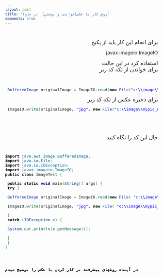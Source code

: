 ```yaml
---
layout: post
title: "روش کار با عکس(خواندن و نوشتن)  در جاوا"
comments: true
---
```

<p>&nbsp;</p>
<p style="text-align: right;"><span style="font-size: large;">برای انجام این کار باید از پکیج</span></p>
<p style="text-align: right;"><span style="font-size: medium;">javax.imageio.ImageIO</span></p>
<p style="text-align: right;"><span style="font-size: large;">استفاده کرد در این حالت<br />&nbsp;&nbsp;&nbsp; برای خواندن از تکه کد زیر</span></p>
<p style="text-align: right;"><span style="font-size: large;">&nbsp; </span></p>
<div class="wp_syntax">
<div class="code" style="text-align: left;">
<pre class="java" style="font-family: monospace;"><span style="font-size: medium;"> <span style="color: #003399;">BufferedImage</span> originalImage <span style="color: #339933;">=</span> ImageIO.<span style="color: #006633;">read</span><span style="color: #009900;">(</span><span style="color: #000000; font-weight: bold;">new</span> <span style="color: #003399;">File</span><span style="color: #009900;">(</span><span style="color: #0000ff;">"c:<span style="color: #000099; font-weight: bold;">\\</span>image<span style="color: #000099; font-weight: bold;">\\</span>mypic.jpg"</span><span style="color: #009900;">)</span><span style="color: #009900;">)</span><span style="color: #339933;">;</span></span></pre>
</div>
</div>
<p style="text-align: right;"><span style="font-size: large;">برای ذخیره عکس از تکه کد زیر</span></p>
<pre class="java" style="font-family: monospace;"><span style="font-size: medium;"> ImageIO.<span style="color: #006633;">write</span><span style="color: #009900;">(</span>originalImage, <span style="color: #0000ff;">"jpg"</span>, <span style="color: #000000; font-weight: bold;">new</span> <span style="color: #003399;">File</span><span style="color: #009900;">(</span><span style="color: #0000ff;">"c:<span style="color: #000099; font-weight: bold;">\\</span>image<span style="color: #000099; font-weight: bold;">\\</span>mypic_new.jpg"</span><span style="color: #009900;">)</span><span style="color: #009900;">)</span><span style="color: #339933;">;</span></span></pre>
<p style="text-align: right;">&nbsp;</p>
<div class="wp_syntax">
<div class="code" style="text-align: left;">
<pre class="java" style="font-family: monospace;">&nbsp;</pre>
</div>
</div>
<p style="text-align: right;"><span style="font-size: large;">&nbsp;حال این کد را نگاه کنید</span></p>
<div class="wp_syntax">
<div class="code" style="text-align: left;">
<pre class="java" style="font-family: monospace;">&nbsp;</pre>
<div class="wp_syntax">
<div class="code">
<pre class="java" style="font-family: monospace;"><span style="font-size: medium;"><span style="color: #000000; font-weight: bold;">import</span> <span style="color: #006699;">java.awt.image.BufferedImage</span><span style="color: #339933;">;</span> <br /><span style="color: #000000; font-weight: bold;">import</span> <span style="color: #006699;">java.io.File</span><span style="color: #339933;">;</span> <br /><span style="color: #000000; font-weight: bold;">import</span> <span style="color: #006699;">java.io.IOException</span><span style="color: #339933;">;</span> <br /><span style="color: #000000; font-weight: bold;">import</span> <span style="color: #006699;">javax.imageio.ImageIO</span><span style="color: #339933;">;</span> &nbsp; <span style="color: #000000; font-weight: bold;"><br />public</span> <span style="color: #000000; font-weight: bold;">class</span> ImageTest <span style="color: #009900;">{</span> &nbsp; <br /><br /> <span style="color: #000000; font-weight: bold;">public</span> <span style="color: #000000; font-weight: bold;">static</span> <span style="color: #000066; font-weight: bold;">void</span> main<span style="color: #009900;">(</span><span style="color: #003399;">String</span><span style="color: #009900;">[</span><span style="color: #009900;">]</span> args<span style="color: #009900;">)</span> <span style="color: #009900;">{</span> &nbsp; <span style="color: #000000; font-weight: bold;"><br /> try</span> <span style="color: #009900;">{</span> &nbsp; <br /><br /><span style="color: #003399;"> BufferedImage</span> originalImage <span style="color: #339933;">=</span> ImageIO.<span style="color: #006633;">read</span><span style="color: #009900;">(</span><span style="color: #000000; font-weight: bold;">new</span> <span style="color: #003399;">File</span><span style="color: #009900;">(</span> <span style="color: #0000ff;">"c:<span style="color: #000099; font-weight: bold;">\\</span>image<span style="color: #000099; font-weight: bold;">\\</span>mypic.jpg"</span><span style="color: #009900;">)</span><span style="color: #009900;">)</span><span style="color: #339933;">;</span> &nbsp;<br />&nbsp;<br /> ImageIO.<span style="color: #006633;">write</span><span style="color: #009900;">(</span>originalImage, <span style="color: #0000ff;">"jpg"</span>, <span style="color: #000000; font-weight: bold;">new</span> <span style="color: #003399;">File</span><span style="color: #009900;">(</span> <span style="color: #0000ff;">"c:<span style="color: #000099; font-weight: bold;">\\</span>image<span style="color: #000099; font-weight: bold;">\\</span>mypic_new.jpg"</span><span style="color: #009900;">)</span><span style="color: #009900;">)</span><span style="color: #339933;">;</span> &nbsp; <br /><br /><span style="color: #009900;"> }</span> <span style="color: #000000; font-weight: bold;"><br /> catch</span> <span style="color: #009900;">(</span><span style="color: #003399;">IOException</span> e<span style="color: #009900;">)</span> <span style="color: #009900;">{</span><br />&nbsp;<br /> <span style="color: #003399;">System</span>.<span style="color: #006633;">out</span>.<span style="color: #006633;">println</span><span style="color: #009900;">(</span>e.<span style="color: #006633;">getMessage</span><span style="color: #009900;">(</span><span style="color: #009900;">)</span><span style="color: #009900;">)</span><span style="color: #339933;">;</span> <br /><br /> <span style="color: #009900;">}</span> &nbsp; <br /><span style="color: #009900;"> }</span> &nbsp; <span style="color: #009900;"><br />}</span></span></pre>
</div>
</div>
<pre class="java" style="font-family: monospace;"><span style="font-size: medium;"><span style="color: #009900;"><br /><br /><br /></span><span style="color: #000000;"><strong>در آینده روشهای پیشرفته تر کار کردن با عکس را توضیح میدم</strong></span></span><span style="font-size: medium;"><span style="color: #009900;"><br /></span></span></pre>
</div>
</div>
